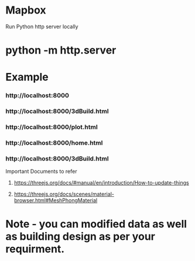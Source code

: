 # Mapbox

Run Python http server locally
# python -m http.server

# Example
### http://localhost:8000
### http://localhost:8000/3dBuild.html
### http://localhost:8000/plot.html
### http://localhost:8000/home.html
### http://localhost:8000/3dBuild.html


Important Documents to refer
1.  https://threejs.org/docs/#manual/en/introduction/How-to-update-things

2.  https://threejs.org/docs/scenes/material-browser.html#MeshPhongMaterial


# Note - you can modified data as well as building design as per your requirment. 